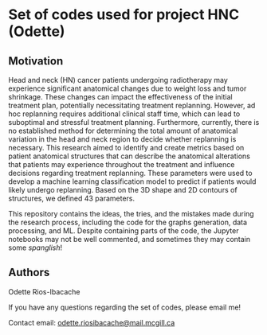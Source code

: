 # Set of codes used for project HNC (Odette)

## Motivation
Head and neck (HN) cancer patients undergoing radiotherapy may experience significant anatomical changes due to weight loss and tumor shrinkage. These changes can impact the effectiveness of the initial treatment plan, potentially necessitating treatment replanning. However, ad hoc replanning requires additional clinical staff time, which can lead to suboptimal and stressful treatment planning. Furthermore, currently, there is no established method for determining the total amount of anatomical variation in the head and neck region to decide whether replanning is necessary. This research aimed to identify and create metrics based on patient anatomical structures that can describe the anatomical alterations that patients may experience throughout the treatment and influence decisions regarding treatment replanning. These parameters were used to develop a machine learning classification model to predict if patients would likely undergo replanning. Based on the 3D shape and 2D contours of structures, we defined 43 parameters. 

This repository contains the ideas, the tries, and the mistakes made during the research process, including the code for the graphs generation, data processing, and ML. Despite containing parts of the code, the Jupyter notebooks may not be well commented, and sometimes they may contain some *spanglish*! 

## Authors
Odette Rios-Ibacache

If you have any questions regarding the set of codes, please email me!

Contact email: <a href="mailto:odette.riosibacache@mail.mcgill.ca">odette.riosibacache@mail.mcgill.ca</a>
